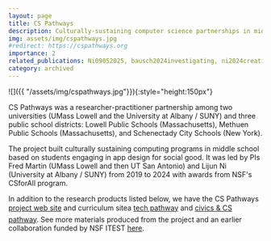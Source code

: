 ```yaml
---
layout: page
title: CS Pathways
description: Culturally-sustaining computer science partnerships in middle school
img: assets/img/cspathways.jpg
#redirect: https://cspathways.org
importance: 2
related_publications: Ni09052025, bausch2024investigating, ni2024creating, 10.1145/3545945.3569781, 9962664, 10343992, 10.1145/3408877.3432519, feliciano2021one, 
category: archived
---
```


![]({{
 "/assets/img/cspathways.jpg"}}){:style="height:150px"}


CS Pathways was a researcher-practitioner partnership among two
universities (UMass Lowell and the University at Albany / SUNY) and
three public school districts: Lowell Public Schools (Massachusetts),
Methuen Public Schools (Massachusetts), and Schenectady City Schools
(New York).

The project built culturally sustaining computing programs in middle
school based on students engaging in app design for social good. It
was led by PIs Fred Martin (UMass Lowell and then UT San Antonio) and
Lijun Ni (University at Albany / SUNY) from 2019 to 2024 with awards
from NSF's CSforAll program.

In addition to the research products listed below, we have the CS
Pathways [project web site](https://cspathways.org) and curriculum
site&#151;a [tech
pathway](https://sites.google.com/methuen.k12.ma.us/cspathways/tech-pathway)
and [civics & CS
pathway](https://sites.google.com/methuen.k12.ma.us/cspathways/civics-cs-pathway). See
more materials produced from the project and an earlier collaboration
funded by NSF ITEST [here](https://cspathways.org/publications/).
